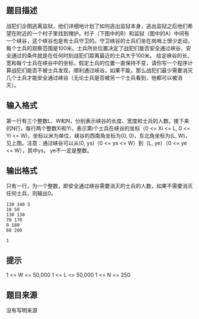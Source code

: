 


## 题目描述
战犯们企图逃离监狱，他们详细地计划了如何逃出监狱本身，逃出监狱之后他们希望在附近的一个村子里找到掩护。村子（下图中的B）和监狱（图中的A）中间有一个峡谷，这个峡谷也是有士兵守卫的。守卫峡谷的士兵们坐在岗哨上很少走动，每个士兵的观察范围是100米。士兵所处位置决定了战犯们能否安全通过峡谷，安全通过的条件就是在任何时刻战犯们距离最近的士兵大于100米。
给定峡谷的长、宽和每个士兵在峡谷中的坐标，假定士兵的位置一直保持不变，请你写一个程序计算战犯们能否不被士兵发现，顺利通过峡谷。如果不能，那么战犯们最少需要消灭几个士兵才能安全通过峡谷（无论士兵是否被另一个士兵看到，他都可以被消灭）。
## 输入格式
第一行有三个整数L、W和N，分别表示峡谷的长度、宽度和士兵的人数。接下来的N行，每行两个整数Xi和Yi，表示第i个士兵在峡谷的坐标（0 <= Xi <= L, 0 <= Yi <= W)，坐标以米为单位，峡谷的西南角坐标为(0, 0)，东北角坐标为(L, W)，见上图。注意：通过峡谷可以从(0, ys)（0 <= ys  <= W）到（L, ye）（0 <= ye <= W），其中ys， ye不一定是整数。
## 输出格式
只有一行，为一个整数，即安全通过峡谷需要消灭的士兵的人数，如果不需要消灭任何士兵，则输出0。

```input1
130 340 5
10 50
130 130
70 170
0 180
60 260

```
```output1
1
```

## 提示
1 <= W <= 50,000 1 <= L <= 50,000 1 <= N <= 250
## 题目来源
没有写明来源


